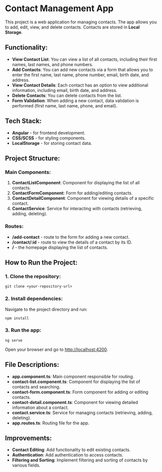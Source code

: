# Contact Management App

This project is a web application for managing contacts. The app allows you to add, edit, view, and delete contacts. Contacts are stored in **Local Storage**.

## Functionality:

- **View Contact List**: You can view a list of all contacts, including their first names, last names, and phone numbers.
- **Add Contacts**: You can add new contacts via a form that allows you to enter the first name, last name, phone number, email, birth date, and address.
- **View Contact Details**: Each contact has an option to view additional information, including email, birth date, and address.
- **Delete Contacts**: You can delete contacts from the list.
- **Form Validation**: When adding a new contact, data validation is performed (first name, last name, phone, and email).

## Tech Stack:

- **Angular** - for frontend development.
- **CSS/SCSS** - for styling components.
- **LocalStorage** - for storing contact data.

## Project Structure:

### Main Components:

1. **ContactListComponent**: Component for displaying the list of all contacts.
2. **ContactFormComponent**: Form for adding/editing contacts.
3. **ContactDetailComponent**: Component for viewing details of a specific contact.
4. **ContactService**: Service for interacting with contacts (retrieving, adding, deleting).

### Routes:

- **/add-contact** - route to the form for adding a new contact.
- **/contact/:id** - route to view the details of a contact by its ID.
- **/** - the homepage displaying the list of contacts.

## How to Run the Project:

### 1. Clone the repository:

```
git clone <your-repository-url>
```

### 2. Install dependencies:

Navigate to the project directory and run:

```
npm install
```

### 3. Run the app:

```
ng serve
```

Open your browser and go to [http://localhost:4200](http://localhost:4200).

## File Descriptions:

- **app.component.ts**: Main component responsible for routing.
- **contact-list.component.ts**: Component for displaying the list of contacts and searching.
- **contact-form.component.ts**: Form component for adding or editing contacts.
- **contact-detail.component.ts**: Component for viewing detailed information about a contact.
- **contact.service.ts**: Service for managing contacts (retrieving, adding, deleting).
- **app.routes.ts**: Routing file for the app.

## Improvements:

- **Contact Editing**: Add functionality to edit existing contacts.
- **Authentication**: Add authentication to access contacts.
- **Filtering and Sorting**: Implement filtering and sorting of contacts by various fields.
